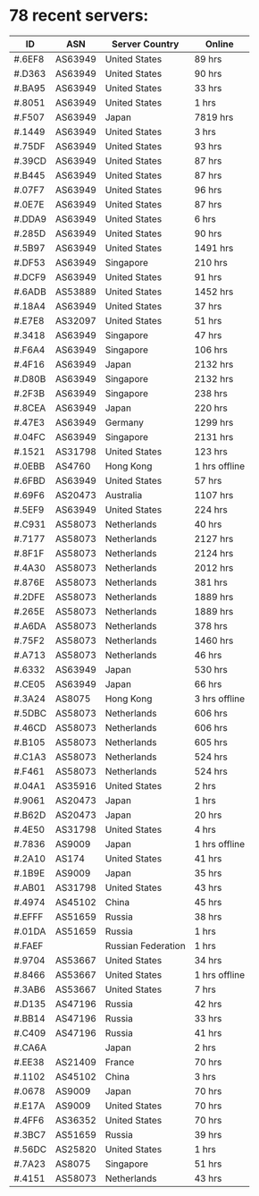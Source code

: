 # 78 recent servers:

| ID | ASN | Server Country | Online |
| ------ | ------ | ------ | ------ |
| #.6EF8 | AS63949 | United States | 89 hrs |
| #.D363 | AS63949 | United States | 90 hrs |
| #.BA95 | AS63949 | United States | 33 hrs |
| #.8051 | AS63949 | United States | 1 hrs |
| #.F507 | AS63949 | Japan | 7819 hrs |
| #.1449 | AS63949 | United States | 3 hrs |
| #.75DF | AS63949 | United States | 93 hrs |
| #.39CD | AS63949 | United States | 87 hrs |
| #.B445 | AS63949 | United States | 87 hrs |
| #.07F7 | AS63949 | United States | 96 hrs |
| #.0E7E | AS63949 | United States | 87 hrs |
| #.DDA9 | AS63949 | United States | 6 hrs |
| #.285D | AS63949 | United States | 90 hrs |
| #.5B97 | AS63949 | United States | 1491 hrs |
| #.DF53 | AS63949 | Singapore | 210 hrs |
| #.DCF9 | AS63949 | United States | 91 hrs |
| #.6ADB | AS53889 | United States | 1452 hrs |
| #.18A4 | AS63949 | United States | 37 hrs |
| #.E7E8 | AS32097 | United States | 51 hrs |
| #.3418 | AS63949 | Singapore | 47 hrs |
| #.F6A4 | AS63949 | Singapore | 106 hrs |
| #.4F16 | AS63949 | Japan | 2132 hrs |
| #.D80B | AS63949 | Singapore | 2132 hrs |
| #.2F3B | AS63949 | Singapore | 238 hrs |
| #.8CEA | AS63949 | Japan | 220 hrs |
| #.47E3 | AS63949 | Germany | 1299 hrs |
| #.04FC | AS63949 | Singapore | 2131 hrs |
| #.1521 | AS31798 | United States | 123 hrs |
| #.0EBB | AS4760 | Hong Kong | 1 hrs offline |
| #.6FBD | AS63949 | United States | 57 hrs |
| #.69F6 | AS20473 | Australia | 1107 hrs |
| #.5EF9 | AS63949 | United States | 224 hrs |
| #.C931 | AS58073 | Netherlands | 40 hrs |
| #.7177 | AS58073 | Netherlands | 2127 hrs |
| #.8F1F | AS58073 | Netherlands | 2124 hrs |
| #.4A30 | AS58073 | Netherlands | 2012 hrs |
| #.876E | AS58073 | Netherlands | 381 hrs |
| #.2DFE | AS58073 | Netherlands | 1889 hrs |
| #.265E | AS58073 | Netherlands | 1889 hrs |
| #.A6DA | AS58073 | Netherlands | 378 hrs |
| #.75F2 | AS58073 | Netherlands | 1460 hrs |
| #.A713 | AS58073 | Netherlands | 46 hrs |
| #.6332 | AS63949 | Japan | 530 hrs |
| #.CE05 | AS63949 | Japan | 66 hrs |
| #.3A24 | AS8075 | Hong Kong | 3 hrs offline |
| #.5DBC | AS58073 | Netherlands | 606 hrs |
| #.46CD | AS58073 | Netherlands | 606 hrs |
| #.B105 | AS58073 | Netherlands | 605 hrs |
| #.C1A3 | AS58073 | Netherlands | 524 hrs |
| #.F461 | AS58073 | Netherlands | 524 hrs |
| #.04A1 | AS35916 | United States | 2 hrs |
| #.9061 | AS20473 | Japan | 1 hrs |
| #.B62D | AS20473 | Japan | 20 hrs |
| #.4E50 | AS31798 | United States | 4 hrs |
| #.7836 | AS9009 | Japan | 1 hrs offline |
| #.2A10 | AS174 | United States | 41 hrs |
| #.1B9E | AS9009 | Japan | 35 hrs |
| #.AB01 | AS31798 | United States | 43 hrs |
| #.4974 | AS45102 | China | 45 hrs |
| #.EFFF | AS51659 | Russia | 38 hrs |
| #.01DA | AS51659 | Russia | 1 hrs |
| #.FAEF |  | Russian Federation | 1 hrs |
| #.9704 | AS53667 | United States | 34 hrs |
| #.8466 | AS53667 | United States | 1 hrs offline |
| #.3AB6 | AS53667 | United States | 7 hrs |
| #.D135 | AS47196 | Russia | 42 hrs |
| #.BB14 | AS47196 | Russia | 33 hrs |
| #.C409 | AS47196 | Russia | 41 hrs |
| #.CA6A |  | Japan | 2 hrs |
| #.EE38 | AS21409 | France | 70 hrs |
| #.1102 | AS45102 | China | 3 hrs |
| #.0678 | AS9009 | Japan | 70 hrs |
| #.E17A | AS9009 | United States | 70 hrs |
| #.4FF6 | AS36352 | United States | 70 hrs |
| #.3BC7 | AS51659 | Russia | 39 hrs |
| #.56DC | AS25820 | United States | 1 hrs |
| #.7A23 | AS8075 | Singapore | 51 hrs |
| #.4151 | AS58073 | Netherlands | 43 hrs |

